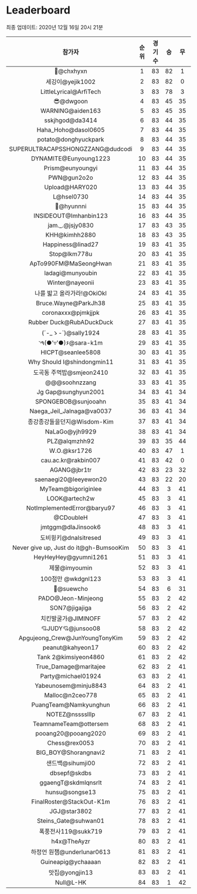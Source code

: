 # Leaderboard
최종 업데이트: 2020년 12월 16일 20시 21분




| 참가자 | 순위 | 경기수 | 승 | 무 | 패 | 승점 |
|:---:|:---:|:---:|:---:|:---:|:---:|:---:|
| 👑@chxhyxn | 1 | 83 | 82 | 1 | 0 | 247 |
| 세깅이@yejik1002 | 2 | 83 | 82 | 0 | 1 | 246 |
| LittleLyrical@ArfiTech | 3 | 83 | 78 | 3 | 2 | 237 |
| 😎@dwgoon | 4 | 83 | 45 | 35 | 3 | 170 |
| WARNING@aiden163 | 5 | 83 | 45 | 35 | 3 | 170 |
| sskjhgod@da3414 | 6 | 83 | 44 | 35 | 4 | 167 |
| Haha_Hoho@dasol0605 | 7 | 83 | 44 | 35 | 4 | 167 |
| potato@donghyuckpark | 8 | 83 | 44 | 35 | 4 | 167 |
| SUPERULTRACAPSSHONGZZANG@dudcodi | 9 | 83 | 44 | 35 | 4 | 167 |
| DYNAMITE@Eunyoung1223 | 10 | 83 | 44 | 35 | 4 | 167 |
| Prism@eunyoungyi | 11 | 83 | 44 | 35 | 4 | 167 |
| PWN@gun2o2o | 12 | 83 | 44 | 35 | 4 | 167 |
| Upload@HARY020 | 13 | 83 | 44 | 35 | 4 | 167 |
| L@hsel0730 | 14 | 83 | 44 | 35 | 4 | 167 |
| 🐻@hyunnni | 15 | 83 | 44 | 35 | 4 | 167 |
| INSIDEOUT@Imhanbin123 | 16 | 83 | 44 | 35 | 4 | 167 |
| jam._.@jsjy0830 | 17 | 83 | 43 | 35 | 5 | 164 |
| KHH@kimhh2880 | 18 | 83 | 43 | 35 | 5 | 164 |
| Happiness@linad27 | 19 | 83 | 41 | 35 | 7 | 158 |
| Stop@lkm778u | 20 | 83 | 41 | 35 | 7 | 158 |
| ApTo990FM@MaSeongHwan | 21 | 83 | 41 | 35 | 7 | 158 |
| ladagi@munyoubin | 22 | 83 | 41 | 35 | 7 | 158 |
| Winter@nayeonii | 23 | 83 | 41 | 35 | 7 | 158 |
| 나를 밟고 올라가라!@OkiOkl | 24 | 83 | 41 | 35 | 7 | 158 |
| Bruce.Wayne@ParkJh38 | 25 | 83 | 41 | 35 | 7 | 158 |
| coronaxxx@pjmkjjpk | 26 | 83 | 41 | 35 | 7 | 158 |
| Rubber Duck@RubADuckDuck | 27 | 83 | 41 | 35 | 7 | 158 |
| (´-_ゝ-`)@sally1924 | 28 | 83 | 41 | 35 | 7 | 158 |
| ◝٩(●'▿'●)۶@sara-k1m | 29 | 83 | 41 | 35 | 7 | 158 |
| HICPT@seanlee5808 | 30 | 83 | 41 | 35 | 7 | 158 |
| Why Should I@shindongmin11 | 31 | 83 | 41 | 35 | 7 | 158 |
| 도곡동 주먹밥@smjeon2410 | 32 | 83 | 41 | 35 | 7 | 158 |
| @@@soohnzzang | 33 | 83 | 41 | 35 | 7 | 158 |
| Jg Gap@sunghyun2001 | 34 | 83 | 41 | 34 | 8 | 157 |
| SPONGEBOB@sunjooahn | 35 | 83 | 41 | 34 | 8 | 157 |
| Naega_Jeil_Jalnaga@va0037 | 36 | 83 | 41 | 34 | 8 | 157 |
| 종강종강돌을던지@Wisdom-Kim | 37 | 83 | 41 | 34 | 8 | 157 |
| NaLaGo@yjh9929 | 38 | 83 | 41 | 34 | 8 | 157 |
| PLZ@alqmzhh92 | 39 | 83 | 35 | 44 | 4 | 149 |
| W.O.@ksr1726 | 40 | 83 | 47 | 1 | 35 | 142 |
| cau.ac.kr@rakbin007 | 41 | 83 | 42 | 0 | 41 | 126 |
| AGANG@jbr1tr | 42 | 83 | 23 | 32 | 28 | 101 |
| saenaegi20@leeyewon20 | 43 | 83 | 22 | 20 | 41 | 86 |
| MyTeam@bigoriginlee | 44 | 83 | 3 | 41 | 39 | 50 |
| LOOK@artech2w | 45 | 83 | 3 | 41 | 39 | 50 |
| NotImplementedError@baryu97 | 46 | 83 | 3 | 41 | 39 | 50 |
| @CDoubleH | 47 | 83 | 3 | 41 | 39 | 50 |
| jmtggm@dlaJinsook6 | 48 | 83 | 3 | 41 | 39 | 50 |
| 도비윙키@dnalsitresed | 49 | 83 | 3 | 41 | 39 | 50 |
| Never give up, Just do it@gh-BumsooKim | 50 | 83 | 3 | 41 | 39 | 50 |
| HeyHeyHey@gyumni1261 | 51 | 83 | 3 | 41 | 39 | 50 |
| 제물@imyoumin | 52 | 83 | 3 | 41 | 39 | 50 |
| 100점만 @wkdgnl123 | 53 | 83 | 3 | 41 | 39 | 50 |
| 👏@suewcho | 54 | 83 | 6 | 31 | 46 | 49 |
| PADO@Jeon-Minjeong | 55 | 83 | 2 | 42 | 39 | 48 |
| SON7@jigajiga | 56 | 83 | 2 | 42 | 39 | 48 |
| 치킨발굴가@JIMINOFF | 57 | 83 | 2 | 42 | 39 | 48 |
| 💘JUDY💘@junsoo08 | 58 | 83 | 2 | 42 | 39 | 48 |
| Apgujeong_Crew@JunYoungTonyKim | 59 | 83 | 2 | 42 | 39 | 48 |
| peanut@kahyeon17 | 60 | 83 | 2 | 42 | 39 | 48 |
| Tank 2@kimsiyeon4860 | 61 | 83 | 2 | 42 | 39 | 48 |
| True_Damage@maritajee | 62 | 83 | 2 | 41 | 40 | 47 |
| Party@michael01924 | 63 | 83 | 2 | 41 | 40 | 47 |
| Yabeunosem@minju8843 | 64 | 83 | 2 | 41 | 40 | 47 |
| Malloc@n2ceo778 | 65 | 83 | 2 | 41 | 40 | 47 |
| PuangTeam@Namkyunghun | 66 | 83 | 2 | 41 | 40 | 47 |
| NOTEZ@nsssslllp | 67 | 83 | 2 | 41 | 40 | 47 |
| TeamnameTeam@ottersem | 68 | 83 | 2 | 41 | 40 | 47 |
| pooang20@pooang2020 | 69 | 83 | 2 | 41 | 40 | 47 |
| Chess@rex0053 | 70 | 83 | 2 | 41 | 40 | 47 |
| BIG_BOY@Shorangnavi2 | 71 | 83 | 2 | 41 | 40 | 47 |
| 샌드백@sihumji00 | 72 | 83 | 2 | 41 | 40 | 47 |
| dbsepf@skdbs | 73 | 83 | 2 | 41 | 40 | 47 |
| ggaengT@skdmlqnsrlt | 74 | 83 | 2 | 41 | 40 | 47 |
| hunsu@songse13 | 75 | 83 | 2 | 41 | 40 | 47 |
| FinalRoster@StackOut-K1m | 76 | 83 | 2 | 41 | 40 | 47 |
| JGJ@star3802 | 77 | 83 | 2 | 41 | 40 | 47 |
| Steins_Gate@suhwan01 | 78 | 83 | 2 | 41 | 40 | 47 |
| 폭풍전사119@sukk719 | 79 | 83 | 2 | 41 | 40 | 47 |
| h4x@TheAyzr | 80 | 83 | 2 | 41 | 40 | 47 |
| 하정언 원챔@underlunar0613 | 81 | 83 | 2 | 41 | 40 | 47 |
| Guineapig@ychaaaan | 82 | 83 | 2 | 41 | 40 | 47 |
| 맛집@yongjin13 | 83 | 83 | 2 | 41 | 40 | 47 |
| Null@L-HK | 84 | 83 | 1 | 42 | 40 | 45 |